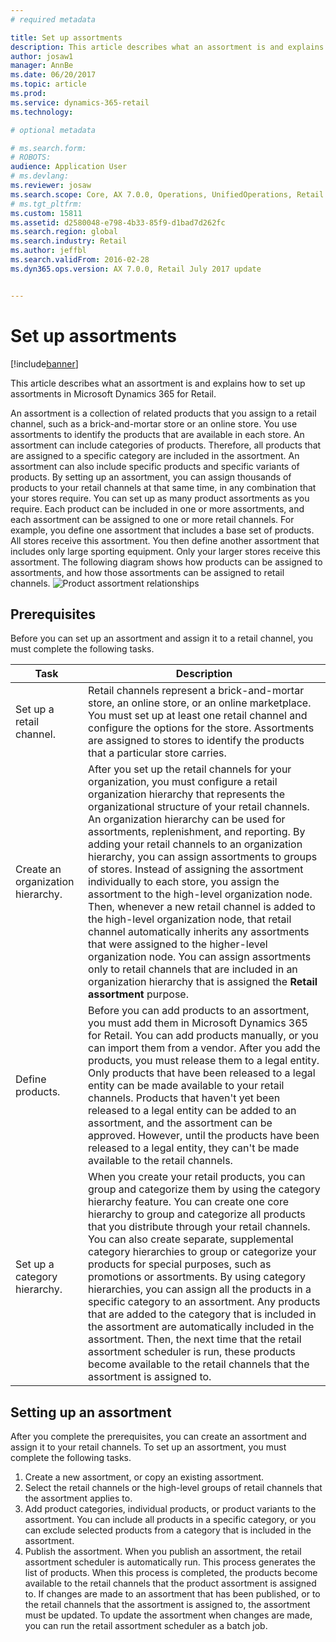 ```yaml
---
# required metadata

title: Set up assortments
description: This article describes what an assortment is and explains how to set up assortments in Microsoft Dynamics 365 for Retail.
author: josaw1
manager: AnnBe
ms.date: 06/20/2017
ms.topic: article
ms.prod: 
ms.service: dynamics-365-retail
ms.technology: 

# optional metadata

# ms.search.form: 
# ROBOTS: 
audience: Application User
# ms.devlang: 
ms.reviewer: josaw
ms.search.scope: Core, AX 7.0.0, Operations, UnifiedOperations, Retail
# ms.tgt_pltfrm: 
ms.custom: 15811
ms.assetid: d2580048-e798-4b33-85f9-d1bad7d262fc
ms.search.region: global
ms.search.industry: Retail
ms.author: jeffbl
ms.search.validFrom: 2016-02-28
ms.dyn365.ops.version: AX 7.0.0, Retail July 2017 update


---
```


# Set up assortments

[!include[banner](includes/banner.md)]


This article describes what an assortment is and explains how to set up assortments in Microsoft Dynamics 365 for Retail.

An assortment is a collection of related products that you assign to a retail channel, such as a brick-and-mortar store or an online store. You use assortments to identify the products that are available in each store. An assortment can include categories of products. Therefore, all products that are assigned to a specific category are included in the assortment. An assortment can also include specific products and specific variants of products. By setting up an assortment, you can assign thousands of products to your retail channels at that same time, in any combination that your stores require. You can set up as many product assortments as you require. Each product can be included in one or more assortments, and each assortment can be assigned to one or more retail channels. For example, you define one assortment that includes a base set of products. All stores receive this assortment. You then define another assortment that includes only large sporting equipment. Only your larger stores receive this assortment. The following diagram shows how products can be assigned to assortments, and how those assortments can be assigned to retail channels. ![Product assortment relationships](./media/assortments_relationship.gif)

## Prerequisites
Before you can set up an assortment and assign it to a retail channel, you must complete the following tasks.

| Task                              | Description                                                                                                                                                                                                                                                                                                                                                                                                                                                                                                                                                                                                                                                                                                                                                                                                                                                                        |
|-----------------------------------|------------------------------------------------------------------------------------------------------------------------------------------------------------------------------------------------------------------------------------------------------------------------------------------------------------------------------------------------------------------------------------------------------------------------------------------------------------------------------------------------------------------------------------------------------------------------------------------------------------------------------------------------------------------------------------------------------------------------------------------------------------------------------------------------------------------------------------------------------------------------------------|
| Set up a retail channel.          | Retail channels represent a brick-and-mortar store, an online store, or an online marketplace. You must set up at least one retail channel and configure the options for the store. Assortments are assigned to stores to identify the products that a particular store carries.                                                                                                                                                                                                                                                                                                                                                                                                                                                                                                                                                                                                   |
| Create an organization hierarchy. | After you set up the retail channels for your organization, you must configure a retail organization hierarchy that represents the organizational structure of your retail channels. An organization hierarchy can be used for assortments, replenishment, and reporting. By adding your retail channels to an organization hierarchy, you can assign assortments to groups of stores. Instead of assigning the assortment individually to each store, you assign the assortment to the high-level organization node. Then, whenever a new retail channel is added to the high-level organization node, that retail channel automatically inherits any assortments that were assigned to the higher-level organization node. You can assign assortments only to retail channels that are included in an organization hierarchy that is assigned the **Retail assortment** purpose. |
| Define products.                  | Before you can add products to an assortment, you must add them in Microsoft Dynamics 365 for Retail. You can add products manually, or you can import them from a vendor. After you add the products, you must release them to a legal entity. Only products that have been released to a legal entity can be made available to your retail channels. Products that haven't yet been released to a legal entity can be added to an assortment, and the assortment can be approved. However, until the products have been released to a legal entity, they can't be made available to the retail channels.                                                                                                                                                                                                                                                                                     |
| Set up a category hierarchy.      | When you create your retail products, you can group and categorize them by using the category hierarchy feature. You can create one core hierarchy to group and categorize all products that you distribute through your retail channels. You can also create separate, supplemental category hierarchies to group or categorize your products for special purposes, such as promotions or assortments. By using category hierarchies, you can assign all the products in a specific category to an assortment. Any products that are added to the category that is included in the assortment are automatically included in the assortment. Then, the next time that the retail assortment scheduler is run, these products become available to the retail channels that the assortment is assigned to.                                            |

## Setting up an assortment
After you complete the prerequisites, you can create an assortment and assign it to your retail channels. To set up an assortment, you must complete the following tasks.

1.  Create a new assortment, or copy an existing assortment.
2.  Select the retail channels or the high-level groups of retail channels that the assortment applies to.
3.  Add product categories, individual products, or product variants to the assortment. You can include all products in a specific category, or you can exclude selected products from a category that is included in the assortment.
4.  Publish the assortment. When you publish an assortment, the retail assortment scheduler is automatically run. This process generates the list of products. When this process is completed, the products become available to the retail channels that the product assortment is assigned to. If changes are made to an assortment that has been published, or to the retail channels that the assortment is assigned to, the assortment must be updated. To update the assortment when changes are made, you can run the retail assortment scheduler as a batch job.




